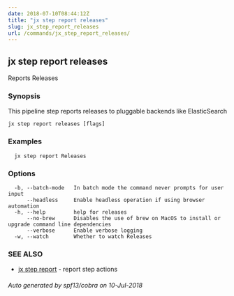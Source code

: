 ```yaml
---
date: 2018-07-10T08:44:12Z
title: "jx step report releases"
slug: jx_step_report_releases
url: /commands/jx_step_report_releases/
---
```

## jx step report releases

Reports Releases

### Synopsis

This pipeline step reports releases to pluggable backends like ElasticSearch

```
jx step report releases [flags]
```

### Examples

```
  jx step report Releases
```

### Options

```
  -b, --batch-mode   In batch mode the command never prompts for user input
      --headless     Enable headless operation if using browser automation
  -h, --help         help for releases
      --no-brew      Disables the use of brew on MacOS to install or upgrade command line dependencies
      --verbose      Enable verbose logging
  -w, --watch        Whether to watch Releases
```

### SEE ALSO

* [jx step report](/commands/jx_step_report/)	 - report step actions

###### Auto generated by spf13/cobra on 10-Jul-2018
